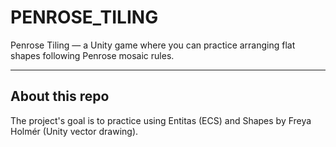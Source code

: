 # PENROSE_TILING
Penrose Tiling — a Unity game where you can practice arranging flat shapes following Penrose mosaic rules.

---

## About this repo
The project's goal is to practice using Entitas (ECS) and Shapes by Freya Holmér (Unity vector drawing).
